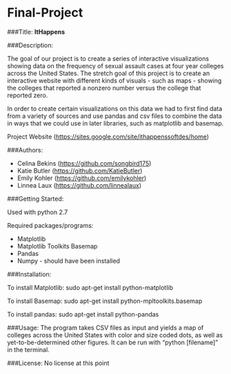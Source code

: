 # Final-Project

###Title:
**ItHappens**

###Description:

The goal of our project is to create a series of interactive visualizations showing data on the frequency of sexual assault cases at four year colleges across the United States. The stretch goal of this project is to create an interactive website with different kinds of visuals - such as maps - showing the colleges that reported a nonzero number versus the college that reported zero.

In order to create certain visualizations on this data we had to first find data from a variety of sources and use pandas and csv files to combine the data in ways that we could use in later libraries, such as matplotlib and basemap. 

Project Website (https://sites.google.com/site/ithappenssoftdes/home)

###Authors:

* Celina Bekins (https://github.com/songbird175)
* Katie Butler (https://github.com/KatieButler)
* Emily Kohler (https://github.com/emilykohler)
* Linnea Laux (https://github.com/linnealaux)


###Getting Started:

Used with python 2.7

Required packages/programs:
* Matplotlib
* Matplotlib Toolkits Basemap
* Pandas
* Numpy - should have been installed

###Installation:

To install Matplotlib: sudo apt-get install python-matplotlib

To install Basemap: sudo apt-get install python-mpltoolkits.basemap

To install pandas: sudo apt-get install python-pandas



###Usage:
The program takes CSV files as input and yields a map of colleges across the United States with color and size coded dots, as well as yet-to-be-determined other figures. It can be run with “python [filename]” in the terminal.


###License:
No license at this point

